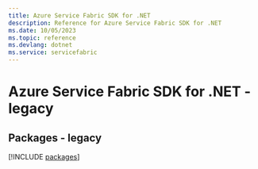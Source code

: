 ```yaml
---
title: Azure Service Fabric SDK for .NET
description: Reference for Azure Service Fabric SDK for .NET
ms.date: 10/05/2023
ms.topic: reference
ms.devlang: dotnet
ms.service: servicefabric
---
```

# Azure Service Fabric SDK for .NET - legacy
## Packages - legacy
[!INCLUDE [packages](service-fabric-index.md)]